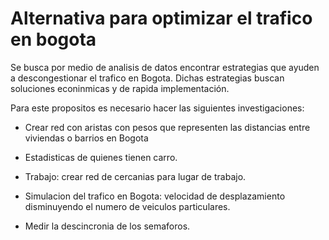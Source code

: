 # Alternativa para optimizar el trafico en bogota

Se busca por medio de analisis de datos encontrar estrategias que ayuden a descongestionar el trafico en Bogota. Dichas estrategias
buscan soluciones econinmicas y de rapida implementación.

Para este propositos es necesario hacer las siguientes investigaciones:

- Crear red con aristas con pesos que representen las distancias entre viviendas o barrios en Bogota

- Estadisticas de quienes tienen carro.

- Trabajo: crear red de cercanias para lugar de trabajo.

- Simulacion del trafico en Bogota: velocidad de desplazamiento disminuyendo el numero de veiculos particulares.

- Medir la descincronia de los semaforos.
